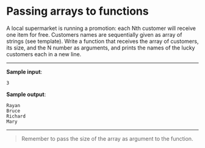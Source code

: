 # Passing arrays to functions

A local supermarket is running a promotion: each Nth customer will receive one item for free. Customers names are sequentially given as array of strings (see template).
Write a function that receives the array of customers, its size, and the N number as arguments, and prints the names of the lucky customers each in a new line.

---

**Sample input**:
```
3
```

**Sample output**:
```
Rayan
Bruce
Richard
Mary
```

---

>Remember to pass the size of the array as argument to the function.
